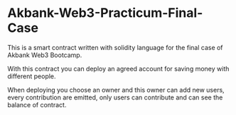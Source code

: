 # Akbank-Web3-Practicum-Final-Case
This is a smart contract written with solidity language for the final case of Akbank Web3 Bootcamp.

With this contract you can deploy an agreed account for saving money with different people.

When deploying you choose an owner and this owner can add new users, every contribution are emitted, only users can contribute and can see the balance of contract.
